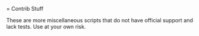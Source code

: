 = Contrib Stuff

These are more miscellaneous scripts that do not have official support and lack tests.
Use at your own risk.
